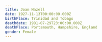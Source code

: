 ```yaml
---
title: Joan Hazell
date: 1927-11-13T00:00:00.000Z
birthPlace: Trinidad and Tobago
deathdate: 1981-07-29T23:00:00.000Z
deathPlace: Portsmouth, Hampshire, England
gender: Female
---
```

